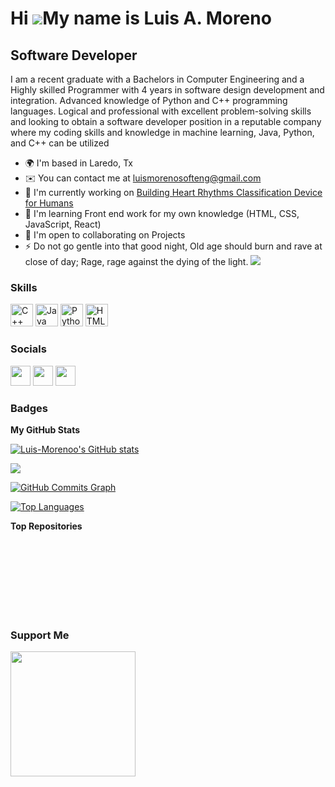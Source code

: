 Hi ![](https://user-images.githubusercontent.com/18350557/176309783-0785949b-9127-417c-8b55-ab5a4333674e.gif)My name is Luis A. Moreno
======================================================================================================================================

Software Developer
------------------

I am a recent graduate with a Bachelors in Computer Engineering and a Highly skilled Programmer with 4 years in software design development and integration. Advanced knowledge of Python and C++ programming languages. Logical and professional with excellent problem-solving skills and looking to obtain a software developer position in a reputable company where my coding skills and knowledge in machine learning, Java, Python, and C++ can be utilized

*   🌍  I'm based in Laredo, Tx
*   ✉️  You can contact me at [luismorenosofteng@gmail.com](mailto:luismorenosofteng@gmail.com)
*   🚀  I'm currently working on [Building Heart Rhythms Classification Device for Humans](http://https://www.youtube.com/watch?v=sygftwgjDAM)
*   🧠  I'm learning Front end work for my own knowledge (HTML, CSS, JavaScript, React)
*   🤝  I'm open to collaborating on Projects
*   ⚡  Do not go gentle into that good night, Old age should burn and rave at close of day; Rage, rage against the dying of the light.
<a href="https://www.github.com/Luis-Morenoo" target="_blank" rel="noreferrer"><img
                  src="https://img.shields.io/github/followers/Luis-Morenoo?logo=github&style=for-the-badge&color=0891b2&labelColor=1c1917" /></a>

### Skills 
<p align="left">
<a href="https://docs.microsoft.com/en-us/cpp/?view=msvc-170" target="_blank" rel="noreferrer"><img src="https://raw.githubusercontent.com/danielcranney/readme-generator/main/public/icons/skills/cplusplus-colored.svg" width="36" height="36" alt="C++" /></a>
<a href="https://www.oracle.com/java/" target="_blank" rel="noreferrer"><img src="https://raw.githubusercontent.com/danielcranney/readme-generator/main/public/icons/skills/java-colored.svg" width="36" height="36" alt="Java" /></a>
<a href="https://www.python.org/" target="_blank" rel="noreferrer"><img src="https://raw.githubusercontent.com/danielcranney/readme-generator/main/public/icons/skills/python-colored.svg" width="36" height="36" alt="Python" /></a>
<a href="https://developer.mozilla.org/en-US/docs/Glossary/HTML5" target="_blank" rel="noreferrer"><img src="https://raw.githubusercontent.com/danielcranney/readme-generator/main/public/icons/skills/html5-colored.svg" width="36" height="36" alt="HTML5" /></a>
</p>
                    

### Socials
                  
<p align="left"> <a href="https://www.facebook.com/profile.php?id=100008979723346" target="_blank" rel="noreferrer"><img src="https://raw.githubusercontent.com/danielcranney/readme-generator/main/public/icons/socials/facebook.svg" width="32" height="32" /></a> <a href="https://www.github.com/Luis-Morenoo" target="_blank" rel="noreferrer"><img src="https://raw.githubusercontent.com/danielcranney/readme-generator/main/public/icons/socials/github.svg" width="32" height="32" /></a> <a href="https://www.linkedin.com/in/luis-moreno11" target="_blank" rel="noreferrer"><img src="https://raw.githubusercontent.com/danielcranney/readme-generator/main/public/icons/socials/linkedin.svg" width="32" height="32" /></a></p>

### Badges

<b>My GitHub Stats</b>

<a href="http://www.github.com/Luis-Morenoo"><img src="https://github-readme-stats.vercel.app/api?username=Luis-Morenoo&show_icons=true&hide=&count_private=true&title_color=0891b2&text_color=ffffff&icon_color=0891b2&bg_color=1c1917&hide_border=true&show_icons=true" alt="Luis-Morenoo's GitHub stats" /></a>

<a href="http://www.github.com/Luis-Morenoo"><img src="https://github-readme-streak-stats.herokuapp.com/?user=Luis-Morenoo&stroke=ffffff&background=1c1917&ring=0891b2&fire=0891b2&currStreakNum=ffffff&currStreakLabel=0891b2&sideNums=ffffff&sideLabels=ffffff&dates=ffffff&hide_border=true" /></a>

<a href="http://www.github.com/Luis-Morenoo"><img src="https://github-readme-activity-graph.cyclic.app/graph?username=Luis-Morenoo&bg_color=1c1917&color=ffffff&line=0891b2&point=ffffff&area_color=1c1917&area=true&hide_border=true&custom_title=GitHub%20Commits%20Graph" alt="GitHub Commits Graph" /></a>

<a href="https://github.com/Luis-Morenoo" align="left"><img src="https://github-readme-stats.vercel.app/api/top-langs/?username=Luis-Morenoo&langs_count=10&title_color=0891b2&text_color=ffffff&icon_color=0891b2&bg_color=1c1917&hide_border=true&locale=en&custom_title=Top%20%Languages" alt="Top Languages" /></a>

<b>Top Repositories</b>

<div width="100%" align="center"></div><br /><br /><br /><br /><br /><br /><br />

### Support Me
<a href="https://www.buymeacoffee.com/morenoluisS"><img src="https://cdn.buymeacoffee.com/buttons/v2/default-yellow.png" width="200" /></a>
